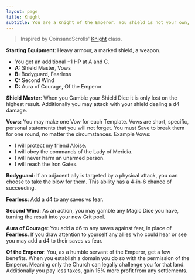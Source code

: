 ```yaml
---
layout: page
title: Knight
subtitle: You are a Knight of the Emperor. You shield is not your own, your armor is your companions, and your blade cuts only the wicked. Where a mercenary fights, you guard. When a soldier follows, you command.
---
```

>Inspired by CoinsandScrolls' [Knight](https://coinsandscrolls.blogspot.com/2018/06/osr-iron-gates-merchants-hunters-and.html) class.

**Starting Equipment**: Heavy armour, a marked shield, a weapon.

- You get an additional +1 HP at A and C.
- **A:** Shield Master, Vows
- **B:** Bodyguard, Fearless
- **C:** Second Wind
- **D:** Aura of Courage, Of the Emperor

**Shield Master**: When you Gamble your Shield Dice it is only lost on the highest result. Additionally you may attack with your shield dealing a d4 damage.

**Vows:** You may make one Vow for each Template. Vows are short, specific, personal statements that you will not forget. You must Save to break them for one round, no matter the circumstances. Example Vows:
- I will protect my friend Aloise.
- I will obey the commands of the Lady of Meridia.
- I will never harm an unarmed person.
- I will reach the Iron Gates.

**Bodyguard**: If an adjacent ally is targeted by a physical attack, you can choose to take the blow for them. This ability has a 4-in-6 chance of succeeding.

**Fearless**: Add a d4 to any saves vs fear.

**Second Wind**: As an action, you may gamble any Magic Dice you have, turning the result into your new Grit pool.

**Aura of Courage**: You add a d6 to any saves against fear, in place of **Fearless**. If you draw attention to yourself any allies who could hear or see you may add a d4 to their saves vs fear.

**Of the Emperor**: You, as a humble servant of the Emperor, get a few benefits. When you establish a domain you do so with the permission of the Emperor. Meaning only the Church can legally challenge you for that land. Additionally you pay less taxes, gain 15% more profit from any settlements.